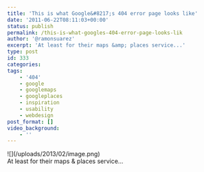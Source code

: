 ```yaml
---
title: 'This is what Google&#8217;s 404 error page looks like'
date: '2011-06-22T08:11:03+00:00'
status: publish
permalink: /this-is-what-googles-404-error-page-looks-lik
author: '@ramonsuarez'
excerpt: 'At least for their maps &amp; places service...'
type: post
id: 333
categories:
tags:
    - '404'
    - google
    - googlemaps
    - googleplaces
    - inspiration
    - usability
    - webdesign
post_format: []
video_background:
    - ''
---
```

<div class="p_embed p_image_embed"></div><div>![](/uploads/2013/02/image.png)</div><div>At least for their maps &amp; places service…</div><div></div>